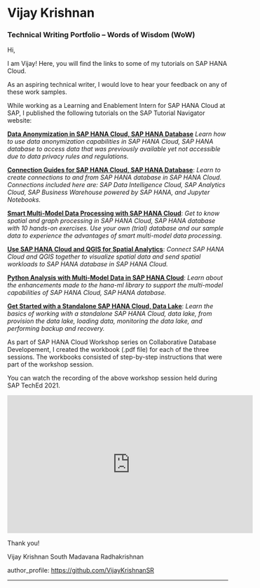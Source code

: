 # Vijay Krishnan 
### Technical Writing Portfolio – Words of Wisdom (WoW)

Hi,

I am Vijay! Here, you will find the links to some of my tutorials on SAP HANA Cloud.

As an aspiring technical writer, I would love to hear your feedback on any of these work samples.

While working as a Learning and Enablement Intern for SAP HANA Cloud at SAP, I published the following tutorials 
on the SAP Tutorial Navigator website:

[**Data Anonymization in SAP HANA Cloud, SAP HANA Database**](https://developers.sap.com/group.hana-cloud-database-data-anonymization.html)
*Learn how to use data anonymization capabilities in SAP HANA Cloud, SAP HANA database to access data that was previously available yet not accessible due to data privacy rules and regulations.*

[**Connection Guides for SAP HANA Cloud, SAP HANA Database**](https://developers.sap.com/group.hana-cloud-database-connection-guides.html): *Learn to create connections to and from SAP HANA database in SAP HANA Cloud. Connections included here are: SAP Data Intelligence Cloud, SAP Analytics Cloud, SAP Business Warehouse powered by SAP HANA, and Jupyter Notebooks.*

[**Smart Multi-Model Data Processing with SAP HANA Cloud**](https://developers.sap.com/group.hana-cloud-smart-multi-model-data.html): *Get to know spatial and graph processing in SAP HANA Cloud, SAP HANA database with 10 hands-on exercises. Use your own (trial) database and our sample data to experience the advantages of smart multi-model data processing.*

[**Use SAP HANA Cloud and QGIS for Spatial Analytics**](https://developers.sap.com/group.hana-cloud-qgis-spatial.html): *Connect SAP HANA Cloud and QGIS together to visualize spatial data and send spatial workloads to SAP HANA database in SAP HANA Cloud.*

[**Python Analysis with Multi-Model Data in SAP HANA Cloud**](https://developers.sap.com/group.hana-cloud-database-python-multi-model.html): *Learn about the enhancements made to the hana-ml library to support the multi-model capabilities of SAP HANA Cloud, SAP HANA database.*

[**Get Started with a Standalone SAP HANA Cloud, Data Lake**](https://developers.sap.com/mission.hana-cloud-data-lake-get-started.html): *Learn the basics of working with a standalone SAP HANA Cloud, data lake, from provision the data lake, loading data, monitoring the data lake, and performing backup and recovery.*

As part of SAP HANA Cloud Workshop series on Collaborative Database Developement, I created the workbook (.pdf file) for each of the three sessions. The workbooks consisted of step-by-step instructions that were part of the workshop session.

You can watch the recording of the above workshop session held during SAP TechEd 2021.  
<iframe width="560" height="315" src="https://www.youtube.com/embed/kRxZ2exSal4" frameborder="0" allowfullscreen></iframe>


Thank you!

Vijay Krishnan South Madavana Radhakrishnan

author_profile: https://github.com/VijayKrishnanSR

***
